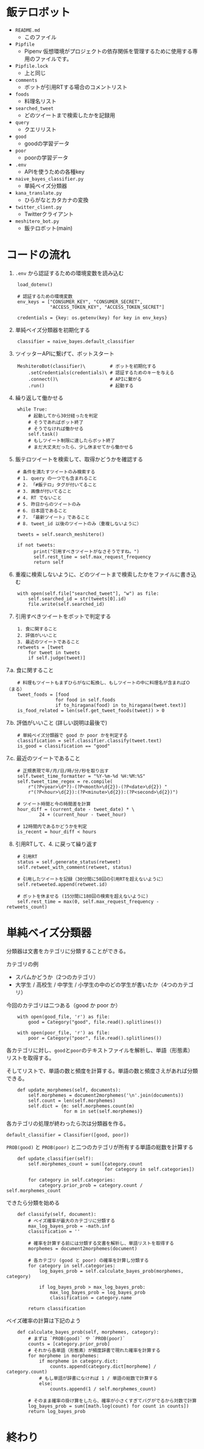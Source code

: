 # 飯テロボット

- `README.md`
  - このファイル
- `Pipfile`
  - Pipenv 仮想環境がプロジェクトの依存関係を管理するために使用する専用のファイルです。
- `Pipfile.lock`
  - 上と同じ
- `comments`
  - ボットが引用RTする場合のコメントリスト
- `foods`
  - 料理名リスト
- `searched_tweet`
  - どのツイートまで検索したかを記録用
- `query`
  - クエリリスト
- `good`
  - goodの学習データ
- `poor`
  - poorの学習データ
- `.env`
  - APIを使うための各種key
- `naive_bayes_classifier.py`
  - 単純ベイズ分類器
- `kana_translate.py`
  - ひらがなとカタカナの変換
- `twitter_client.py`
  - Twitterクライアント
- `meshitero_bot.py`
  - 飯テロボット(main)

# コードの流れ
1. `.env` から認証するための環境変数を読み込む
```
    load_dotenv()

    # 認証するための環境変数
    env_keys = ["CONSUMER_KEY", "CONSUMER_SECRET",
                "ACCESS_TOKEN_KEY", "ACCESS_TOKEN_SECRET"]

    credentials = {key: os.getenv(key) for key in env_keys}
```
2. 単純ベイズ分類器を初期化する
```
    classifier = naive_bayes.default_classifier
```
3. ツイッターAPIに繋げて、ボットスタート
```
    MeshiteroBot(classifier)\         # ボットを初期化する
        .setCredentials(credentials)\ # 認証するためのキーを与える
        .connect()\                   # APIに繋がる
        .run()                        # 起動する
```
4. 繰り返して働かせる
```
    while True:
        # 起動してから30分経ったを判定
        # そうであればボット終了
        # そうでなければ働かせる
        self.task()
        # もしツイート制限に達したらボット終了
        # まだ大丈夫だったら、少し休ませてから働かせる
```
5. 飯テロツイートを検索して、取得かどうかを確認する
```
    # 条件を満たすツイートのみ検索する
    # 1. query の一つでも含まれること
    # 2. 「#飯テロ」タグが付いてること
    # 3. 画像が付いてること
    # 4. RT でないこと
    # 5. 昨日からのツイートのみ
    # 6. 日本語であること
    # 7. 「最新ツイート」であること
    # 8. tweet_id 以後のツイートのみ（重複しないように）

    tweets = self.search_meshitero()

    if not tweets:
          print("引用すべきツイートがなさそうですね。")
          self.rest_time = self.max_request_frequency
          return self
```
6. 重複に検索しないように、どのツイートまで検索したかをファイルに書き込む
```
    with open(self.file["searched_tweet"], "w") as file:
        self.searched_id = str(tweets[0].id)
        file.write(self.searched_id)
```
7. 引用すべきツイートをボットで判定する
```
    1. 食に関すること
    2. 評価がいいこと
    3. 最近のツイートであること
    retweets = [tweet
        for tweet in tweets
        if self.judge(tweet)]
```
7.a. 食に関すること
```
    # 料理もツイートもまずひらがなに転換し、もしツイートの中に料理名が含まればＯ（まる）
    tweet_foods = [food
                  for food in self.foods
                  if to_hiragana(food) in to_hiragana(tweet.text)]
    is_food_related = len(self.get_tweet_foods(tweet)) > 0
```
7.b. 評価がいいこと (詳しい説明は最後で)
```
    # 単純ベイズ分類器で good か poor かを判定する
    classification = self.classifier.classify(tweet.text)
    is_good = classification == "good"
```
7.c. 最近のツイートであること
```
    # 正規表現で年/月/日/時/分/秒を取り出す
    self.tweet_time_formatter = "%Y-%m-%d %H:%M:%S"
    self.tweet_time_regex = re.compile(
        r"(?P<year>\d*?)-(?P<month>\d{2})-(?P<date>\d{2}) "
        r"(?P<hour>\d{2}):(?P<minute>\d{2}):(?P<second>\d{2})")
    
    # ツイート時間と今の時間差を計算
    hour_diff = (current_date - tweet_date) * \
            24 + (current_hour - tweet_hour)

    # 12時間内であるかどうかを判定
    is_recent = hour_diff < hours
```
8. 引用RTして、4. に戻って繰り返す
```
    # 引用RT
    status = self.generate_status(retweet)
    self.retweet_with_comment(retweet, status)

    # 引用したツイートを記録（30分間に50回の引用RTを超えないように）
    self.retweeted.append(retweet.id)

    # ボットを休ませる (15分間に180回の検索を超えないように)
    self.rest_time = max(0, self.max_request_frequency - retweets_count)
```

# 単純ベイズ分類器
分類器は文書をカテゴリに分類することができる。

カテゴリの例
- スパムかどうか（2つのカテゴリ）
- 大学生 / 高校生 / 中学生 / 小学生の中のどの学生が書いたか（4つのカテゴリ）

今回のカテゴリは二つある（good か poor か）
```
    with open(good_file, 'r') as file:
        good = Category("good", file.read().splitlines())

    with open(poor_file, 'r') as file:
        poor = Category("poor", file.read().splitlines())
```
各カテゴリに対し、`good`と`poor`のテキストファイルを解析し、単語（形態素）リストを取得する。

そしてリストで、単語の数と頻度を計算する。単語の数と頻度さえがあれば分類できる。
```
    def update_morphemes(self, documents):
        self.morphemes = document2morphemes('\n'.join(documents))
        self.count = len(self.morphemes)
        self.dict = {m: self.morphemes.count(m)
                     for m in set(self.morphemes)}
```
各カテゴリの処理が終わったら次は分類器を作る。
```
default_classifier = Classifier([good, poor])
```
 `PROB(good)` と `PROB(poor)` と二つのカテゴリが所有する単語の総数を計算する
```
    def update_classifier(self):
        self.morphemes_count = sum([category.count
                                    for category in self.categories])

        for category in self.categories:
            category.prior_prob = category.count / self.morphemes_count
```
できたら分類を始める
```
    def classify(self, document):
        # ベイズ確率が最大のカテゴリに分類する
        max_log_bayes_prob = -math.inf
        classification = ''

        # 確率を計算する前には分類する文書を解析し、単語リストを取得する
        morphemes = document2morphemes(document)

        # 各カテゴリ (good と poor) の確率を計算し分類する
        for category in self.categories:
            log_bayes_prob = self.calculate_bayes_prob(morphemes, category)

            if log_bayes_prob > max_log_bayes_prob:
                max_log_bayes_prob = log_bayes_prob
                classification = category.name

        return classification
```
ベイズ確率の計算は下記のよう
```
    def calculate_bayes_prob(self, morphemes, category):
        # まずは `PROB(good)` や `PROB(poor)`
        counts = [category.prior_prob]
        # それから各単語（形態素）が頻度辞書で現れた確率を計算する
        for morpheme in morphemes:
            if morpheme in category.dict:
                counts.append(category.dict[morpheme] / category.count)
            # もし単語が辞書になければ 1 / 単語の総数で計算する
            else:
                counts.append(1 / self.morphemes_count)

        # そのまま確率の掛け算をしたら、確率が小さくすぎてバグがでるから対数で計算
        log_bayes_prob = sum([math.log(count) for count in counts])
        return log_bayes_prob
```

# 終わり
